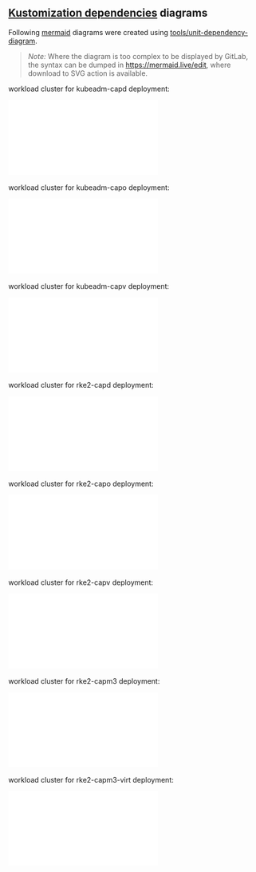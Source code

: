 ## [Kustomization dependencies](https://fluxcd.io/flux/components/kustomize/kustomizations/#dependencies) diagrams

Following [mermaid](https://mermaid.js.org/syntax/stateDiagram.html) diagrams were created using [tools/unit-dependency-diagram](../../../../tools/unit-dependency-diagram).

> _Note:_ Where the diagram is too complex to be displayed by GitLab, the syntax can be dumped in https://mermaid.live/edit, where download to SVG action is available.

<Tabs groupId="flavor-tabs">

<TabItem value="kubeadm-capd" label='workload cluster for kubeadm-capd deployment'>

workload cluster for kubeadm-capd deployment:

![diagram](./workload-cluster.pdf-1.pdf)

</TabItem>

<TabItem value="kubeadm-capo" label='workload cluster for kubeadm-capo deployment'>

workload cluster for kubeadm-capo deployment:

![diagram](./workload-cluster.pdf-2.pdf)

</TabItem>

<TabItem value="kubeadm-capv" label='workload cluster for kubeadm-capv deployment'>

workload cluster for kubeadm-capv deployment:

![diagram](./workload-cluster.pdf-3.pdf)

</TabItem>

<TabItem value="rke2-capd" label='workload cluster for rke2-capd deployment'>

workload cluster for rke2-capd deployment:

![diagram](./workload-cluster.pdf-4.pdf)

</TabItem>

<TabItem value="rke2-capo" label='workload cluster for rke2-capo deployment'>

workload cluster for rke2-capo deployment:

![diagram](./workload-cluster.pdf-5.pdf)

</TabItem>

<TabItem value="rke2-capv" label='workload cluster for rke2-capv deployment'>

workload cluster for rke2-capv deployment:

![diagram](./workload-cluster.pdf-6.pdf)

</TabItem>

<TabItem value="rke2-capm3" label='workload cluster for rke2-capm3 deployment'>

workload cluster for rke2-capm3 deployment:

![diagram](./workload-cluster.pdf-7.pdf)

</TabItem>

<TabItem value="rke2-capm3-virt" label='workload cluster for rke2-capm3-virt deployment'>

workload cluster for rke2-capm3-virt deployment:

![diagram](./workload-cluster.pdf-8.pdf)

</TabItem>

</Tabs>

